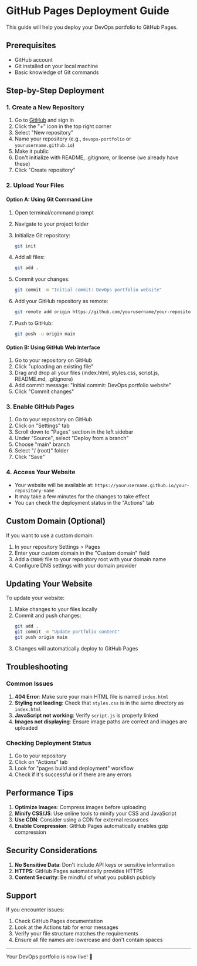 # GitHub Pages Deployment Guide

This guide will help you deploy your DevOps portfolio to GitHub Pages.

## Prerequisites

- GitHub account
- Git installed on your local machine
- Basic knowledge of Git commands

## Step-by-Step Deployment

### 1. Create a New Repository

1. Go to [GitHub](https://github.com) and sign in
2. Click the "+" icon in the top right corner
3. Select "New repository"
4. Name your repository (e.g., `devops-portfolio` or `yourusername.github.io`)
5. Make it public
6. Don't initialize with README, .gitignore, or license (we already have these)
7. Click "Create repository"

### 2. Upload Your Files

#### Option A: Using Git Command Line

1. Open terminal/command prompt
2. Navigate to your project folder
3. Initialize Git repository:
   ```bash
   git init
   ```

4. Add all files:
   ```bash
   git add .
   ```

5. Commit your changes:
   ```bash
   git commit -m "Initial commit: DevOps portfolio website"
   ```

6. Add your GitHub repository as remote:
   ```bash
   git remote add origin https://github.com/yourusername/your-repository-name.git
   ```

7. Push to GitHub:
   ```bash
   git push -u origin main
   ```

#### Option B: Using GitHub Web Interface

1. Go to your repository on GitHub
2. Click "uploading an existing file"
3. Drag and drop all your files (index.html, styles.css, script.js, README.md, .gitignore)
4. Add commit message: "Initial commit: DevOps portfolio website"
5. Click "Commit changes"

### 3. Enable GitHub Pages

1. Go to your repository on GitHub
2. Click on "Settings" tab
3. Scroll down to "Pages" section in the left sidebar
4. Under "Source", select "Deploy from a branch"
5. Choose "main" branch
6. Select "/ (root)" folder
7. Click "Save"

### 4. Access Your Website

- Your website will be available at: `https://yourusername.github.io/your-repository-name`
- It may take a few minutes for the changes to take effect
- You can check the deployment status in the "Actions" tab

## Custom Domain (Optional)

If you want to use a custom domain:

1. In your repository Settings > Pages
2. Enter your custom domain in the "Custom domain" field
3. Add a `CNAME` file to your repository root with your domain name
4. Configure DNS settings with your domain provider

## Updating Your Website

To update your website:

1. Make changes to your files locally
2. Commit and push changes:
   ```bash
   git add .
   git commit -m "Update portfolio content"
   git push origin main
   ```
3. Changes will automatically deploy to GitHub Pages

## Troubleshooting

### Common Issues

1. **404 Error**: Make sure your main HTML file is named `index.html`
2. **Styling not loading**: Check that `styles.css` is in the same directory as `index.html`
3. **JavaScript not working**: Verify `script.js` is properly linked
4. **Images not displaying**: Ensure image paths are correct and images are uploaded

### Checking Deployment Status

1. Go to your repository
2. Click on "Actions" tab
3. Look for "pages build and deployment" workflow
4. Check if it's successful or if there are any errors

## Performance Tips

1. **Optimize Images**: Compress images before uploading
2. **Minify CSS/JS**: Use online tools to minify your CSS and JavaScript
3. **Use CDN**: Consider using a CDN for external resources
4. **Enable Compression**: GitHub Pages automatically enables gzip compression

## Security Considerations

1. **No Sensitive Data**: Don't include API keys or sensitive information
2. **HTTPS**: GitHub Pages automatically provides HTTPS
3. **Content Security**: Be mindful of what you publish publicly

## Support

If you encounter issues:

1. Check GitHub Pages documentation
2. Look at the Actions tab for error messages
3. Verify your file structure matches the requirements
4. Ensure all file names are lowercase and don't contain spaces

---

Your DevOps portfolio is now live! 🚀
